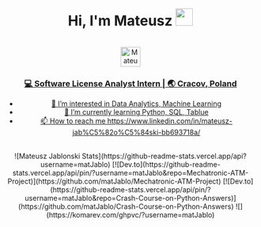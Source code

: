 
<div align="center">
 <h1> Hi, I'm Mateusz <img src="https://media.giphy.com/media/hvRJCLFzcasrR4ia7z/giphy.gif" width="35px"></h1>
</div>
<br>

<div align="center">
 <a href="https://www.linkedin.com/in/mateusz-jab%C5%82o%C5%84ski-bb693718a/" target="_blank">
   <img align="center" alt="Mateusz Jablonski | Linkedin " width="40px" src="http://www.prepare1.com/wp-content/uploads/2014/04/linkedin-logo-high-res-1254-1024x1024.jpg"</a>

<br>

<div align="center">
<h3>💻 Software License Analyst Intern | 🌏 Cracov, Poland </h3>
</div>

- 👀 I’m interested in Data Analytics, Machine Learning
- 🌱 I’m currently learning Python, SQL, Tablue
- 📫 How to reach me https://www.linkedin.com/in/mateusz-jab%C5%82o%C5%84ski-bb693718a/
<!---
matJablo/matJablo is a ✨ special ✨ repository because its `README.md` (this file) appears on your GitHub profile.
You can click the Preview link to take a look at your changes.
--->
<br>
![Mateusz Jablonski Stats](https://github-readme-stats.vercel.app/api?username=matJablo)
[![Dev.to](https://github-readme-stats.vercel.app/api/pin/?username=matJablo&repo=Mechatronic-ATM-Project)](https://github.com/matJablo/Mechatronic-ATM-Project)
[![Dev.to](https://github-readme-stats.vercel.app/api/pin/?username=matJablo&repo=Crash-Course-on-Python-Answers)](https://github.com/matJablo/Crash-Course-on-Python-Answers)
![](https://komarev.com/ghpvc/?username=matJablo)
